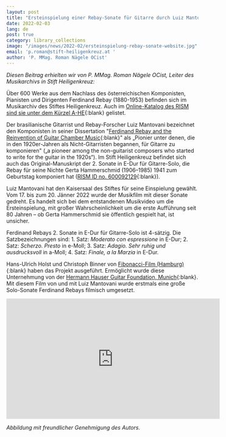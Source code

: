 ```yaml
---
layout: post
title: "Ersteinspielung einer Rebay-Sonate für Gitarre durch Luiz Mantovani in Stift Heiligenkreuz"
date: 2022-02-03
lang: de
post: true
category: library_collections
image: "/images/news/2022-02/ersteinspielung-rebay-sonate-website.jpg"
email: 'p.roman@stift-heiligenkreuz.at '
author: 'P. MMag. Roman Nägele OCist'
---
```


_Diesen Beitrag erhielten wir von P. MMag. Roman Nägele OCist, Leiter des Musikarchivs in Stift Heiligenkreuz:_  

Über 600 Werke aus dem Nachlass des österreichischen Komponisten, Pianisten und Dirigenten Ferdinand Rebay (1880-1953) befinden sich im Musikarchiv des Stiftes Heiligenkreuz. Auch im [Online-Katalog des RISM sind sie unter dem Kürzel A-HE](https://opac.rism.info/search?View=rism&siglum=A-HE){:blank} gelistet.  

Der brasilianische Gitarrist und Rebay-Forscher Luiz Mantovani bezeichnet den Komponisten in seiner Dissertation "[Ferdinand Rebay and the Reinvention of Guitar Chamber Music](http://researchonline.rcm.ac.uk/id/eprint/807){:blank}" als „Pionier unter denen, die in den 1920er-Jahren als Nicht-Gitarristen begannen, für Gitarre zu komponieren" („a pioneer among the non-guitarist composers who started to write for the guitar in the 1920s“). Im Stift Heiligenkreuz befindet sich auch das Original-Manuskript der 2. Sonate in E-Dur für Gitarre-Solo, die Rebay für seine Nichte Gerta Hammerschmid (1906–1985) 1941 zum Geburtstag komponiert hat ([RISM ID no. 600092129](https://opac.rism.info/search?id=600092129&View=rism){:blank}).  

Luiz Mantovani hat den Kaisersaal des Stiftes für seine Einspielung gewählt. Vom 17. bis zum 20. Jänner 2022 wurde der Musikfilm mit dieser Sonate gedreht. Es handelt sich bei dem entstandenen Musikvideo um die Ersteinspielung, mit großer Wahrscheinlichkeit um die erste Aufführung seit 80 Jahren – ob Gerta Hammerschmid sie öffentlich gespielt hat, ist unsicher.  

Ferdinand Rebays 2. Sonate in E-Dur für Gitarre-Solo ist 4-sätzig. Die Satzbezeichnungen sind: 1. Satz: _Moderato con espressione_ in E-Dur; 2. Satz: _Scherzo. Presto_ in e-Moll; 3. Satz: _Adagio. Sehr ruhig und ausdrucksvoll_ in a-Moll; 4. Satz: _Finale, a la Marzia_ in E-Dur.  

Hans-Ulrich Holst und Christoph Binner von [Fibonacci-Film (Hamburg)](https://www.fibonacci-films.com/){:blank} haben das Projekt ausgeführt. Ermöglicht wurde diese Unternehmung von der [Hermann Hauser Guitar Foundation, Munich](http://www.guitarfoundation.de/){:blank}. Mit diesem Film von und mit Luiz Mantovani wurde erstmals eine große Solo-Sonate Ferdinand Rebays filmisch umgesetzt.

<iframe width="560" height="315" src="https://www.youtube.com/embed/qYRsOV3K580" title="YouTube video player" frameborder="0" allow="accelerometer; autoplay; clipboard-write; encrypted-media; gyroscope; picture-in-picture" allowfullscreen></iframe>  

_Abbildung mit freundlicher Genehmigung des Autors._
